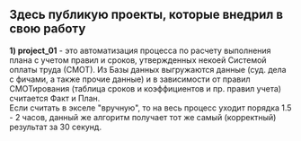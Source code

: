 ## Здесь публикую проекты, которые внедрил в свою работу 


__1) project_01__ - это автоматизация процесса по расчету выполнения плана с учетом правил и сроков, утвержденных некоей Системой оплаты труда (СМОТ). Из Базы данных выгружаются данные (суд. дела с фичами, а также прочие данные) и в зависимости от правил СМОТирования (таблица сроков и коэффициентов и пр. правил учета) считается Факт и План. <br>
Если считать в экселе "вручную", то на весь процесс уходит порядка 1.5 - 2 часов, данный же алгоритм получает тот же самый (корректный) результат за 30 секунд. 
